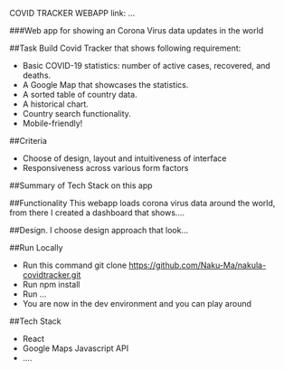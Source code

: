 COVID TRACKER WEBAPP
link: ...

###Web app for showing an Corona Virus data updates in the world

##Task
Build Covid Tracker that shows following requirement:
- Basic COVID-19 statistics: number of active cases, recovered, and deaths.
- A Google Map that showcases the statistics.
- A sorted table of country data.
- A historical chart.
- Country search functionality.
- Mobile-friendly!

##Criteria
- Choose of design, layout and intuitiveness of interface
- Responsiveness across various form factors

##Summary of Tech Stack on this app

##Functionality
This webapp loads corona virus data around the world, from there I created a dashboard that shows....

##Design. I choose design approach that look...

##Run Locally
- Run this command git clone https://github.com/Naku-Ma/nakula-covidtracker.git
- Run npm install
- Run ...
- You are now in the dev environment and you can play around

##Tech Stack
- React
- Google Maps Javascript API
- ....